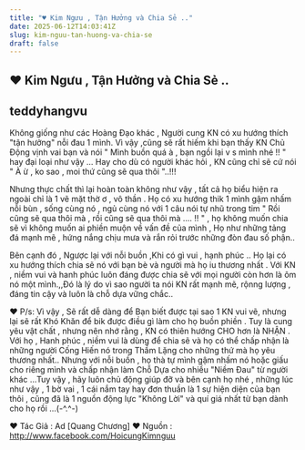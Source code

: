 ```yaml
---
title: "♥ Kim Ngưu , Tận Hưởng và Chia Sẻ .."
date: 2025-06-12T14:03:41Z
slug: kim-nguu-tan-huong-va-chia-se
draft: false
---
```


## ♥ Kim Ngưu , Tận Hưởng và Chia Sẻ ..

## teddyhangvu

Không giống như các Hoàng Đạo khác , Người cung KN có xu hướng thích "tận hưởng" nỗi đau 1 mình. Vì vậy ,cũng sẽ rất hiếm khi bạn thấy KN Chủ Động vịnh vai bạn và nói " Mình buồn quá à , bạn ngồi lại v
s mình nhé !! " hay đại loại như vậy ... Hay cho dù có người khác hỏi , KN cũng chỉ sẽ cứ nói " À ừ , ko sao , moi thứ cũng sẽ qua thôi "..!!! 
 
Nhưng thực chất thì lại hoàn toàn không như vậy , tất cả họ biểu hiện ra ngoài chỉ là 1 vẽ mặt thờ ơ , vô thần . Họ có xu hướng thik 1 mình gậm nhấm nỗi bùn , sống cùng nó , ngủ cùng nó với 1 câu nói tự nhũ trong tim " Rồi cũng sẽ qua thôi mà , rồi cũng sẽ qua thôi mà .... !! " , họ không muốn chia sẽ vì không muốn ai phiền muộn về vấn đề của mình , Họ như những tảng đá mạnh mẽ , hứng nắng chịu mưa và rắn rỏi trước những đòn đau số phận..
 
Bên cạnh đó , Ngược lại với nỗi buồn ,Khi có gì vui , hạnh phúc .. Họ lại có xu hướng thích chia sẽ nó với bạn bè và người mà họ iu thương nhất . Với KN , niềm vui và hanh phúc luôn đáng được chia sẽ với mọi người còn hơn là ôm nó một mình.,,Đó là lý do vì sao người ta nói KN rất mạnh mẽ, rộnng lượng , đáng tin cậy và luôn là chỗ dựa vững chắc..
 
♥ P/s: Vì vậy , Sẽ rất dễ dàng để Bạn biết được tại sao 1 KN vui vẽ, nhưng lại sẽ rất Khó Khăn để bik được điều gì làm cho họ buồn phiền . Tuy là cung yêu vật chất , nhưng nên nhớ rằng , KN có thiên hướng CHO hơn là NHẬN . Với họ , Hanh phúc , niềm vui là dùng để chia sẽ và họ có thể chấp nhận là những người Cống Hiến nó trong Thầm Lặng cho những thứ mà họ yêu thương nhất.. Nhưng với nỗi buồn , họ thà tự mình gậm nhấm nó hoặc giấu cho riêng mình và chấp nhận làm Chỗ Dựa cho nhiều "Niềm Đau" từ người khác ...Tuy vậy , hãy luôn chủ động giúp đỡ và bên cạnh họ nhé , những lúc như vậy , 1 bờ vai , 1 cái nắm tay hay đơn thuần là 1 sự hiện diện của bạn thôi , cũng đã là 1 nguồn động lực "Không Lời" và quí giá nhất từ bạn dành cho họ rồi ...(-^.^-)
 
♥ Tác Giả : Ad [Quang Chương]
♥ Nguồn : http://www.facebook.com/HoicungKimnguu